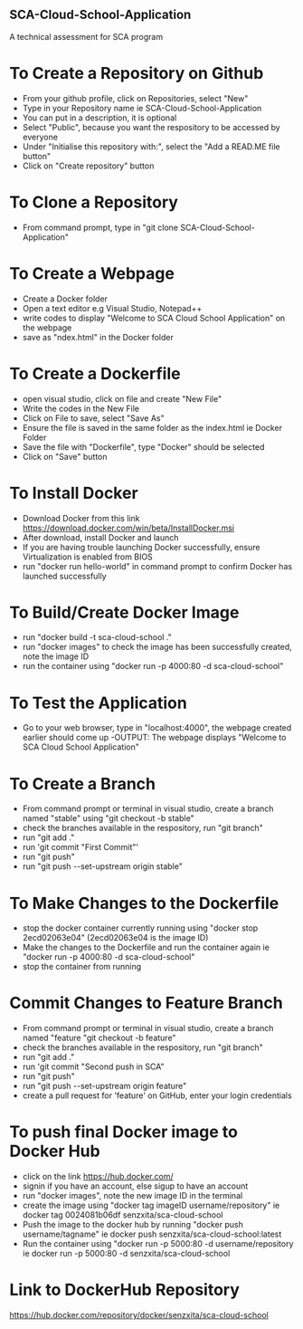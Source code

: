 ## SCA-Cloud-School-Application
A technical assessment for SCA program

# To Create a Repository on Github
- From your github profile, click on Repositories, select "New"
- Type in your Repository name ie SCA-Cloud-School-Application
- You can put in a description, it is optional 
- Select "Public", because you want the respository to be accessed by everyone
- Under "Initialise this repository with:", select the "Add a READ.ME file button"
- Click on "Create repository" button

# To Clone a Repository
- From command prompt, type in "git clone SCA-Cloud-School-Application"

# To Create a Webpage
- Create a Docker folder
- Open a text editor e.g Visual Studio, Notepad++
- write codes to display "Welcome to SCA Cloud School Application" on the webpage
- save as "ndex.html" in the Docker folder

# To Create a Dockerfile
- open visual studio, click on file and create "New File"
- Write the codes in the New File
- Click on File to save, select "Save As"
- Ensure the file is saved in the same folder as the index.html ie Docker Folder
- Save the file with "Dockerfile", type "Docker" should be selected
- Click on "Save" button

# To Install Docker
- Download Docker from this link https://download.docker.com/win/beta/InstallDocker.msi
- After download, install Docker and launch
- If you are having trouble launching Docker successfully, ensure Virtualization is enabled from BIOS
- run "docker run hello-world" in command prompt to confirm Docker has launched successfully

# To Build/Create Docker Image
- run "docker build -t sca-cloud-school ."
- run "docker images" to check the image has been successfully created, note the image ID
- run the container using "docker run -p 4000:80 -d sca-cloud-school"


# To Test the Application
- Go to your web browser, type in "localhost:4000", the webpage created earlier should come up
-OUTPUT: The webpage displays "Welcome to SCA Cloud School Application"

# To Create a Branch
- From command prompt or terminal in visual studio, create a branch named "stable" using "git checkout -b stable"
- check the branches available in the respository, run "git branch"
- run "git add ."
- run 'git commit "First Commit"'
- run "git push"
- run "git push --set-upstream origin stable"

# To Make Changes to the Dockerfile
- stop the docker container currently running using "docker stop 2ecd02063e04" (2ecd02063e04 is the image ID)
- Make the changes to the Dockerfile and run the container again ie "docker run -p 4000:80 -d sca-cloud-school"
- stop the container from running
 
# Commit Changes to Feature Branch
- From command prompt or terminal in visual studio, create a branch named "feature "git checkout -b feature"
- check the branches available in the respository, run "git branch"
- run "git add ."
- run 'git commit "Second push in SCA"
- run "git push"
- run "git push --set-upstream origin feature"
- create a pull request for 'feature' on GitHub, enter your login credentials

# To push final Docker image to Docker Hub
- click on the link https://hub.docker.com/
- signin if you have an account, else sigup to have an account
- run "docker images", note the new image ID in the terminal
- create the image using "docker tag imageID username/repository" ie docker tag 0024081b06df senzxita/sca-cloud-school
- Push the image to the docker hub by running "docker push  username/tagname" ie docker push senzxita/sca-cloud-school:latest
- Run the container using "docker run -p 5000:80 -d username/repository ie docker run -p 5000:80 -d senzxita/sca-cloud-school
 
# Link to DockerHub Repository
https://hub.docker.com/repository/docker/senzxita/sca-cloud-school




